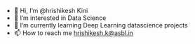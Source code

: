 - 👋 Hi, I’m @hrishikesh Kini
- 👀 I’m interested in Data Science
- 🌱 I’m currently learning Deep Learning datascience projects
- 📫 How to reach me hrishikesh.k@asbl.in

<!---
hrishikini007/hrishikini007 is a ✨ special ✨ repository because its `README.md` (this file) appears on your GitHub profile.
You can click the Preview link to take a look at your changes.
--->
